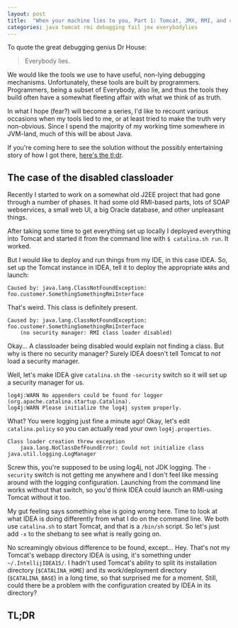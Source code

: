 ```yaml
---
layout: post
title:  "When your machine lies to you, Part 1: Tomcat, JMX, RMI, and classloading"
categories: java tomcat rmi debugging fail jmx everybodylies
---
```

To quote the great debugging genius Dr House:

> Everybody lies.

We would like the tools we use to have useful, non-lying debugging mechanisms. Unfortunately, these
tools are built by programmers. Programmers, being a subset of Everybody, also lie, and thus the tools they build often
have a somewhat fleeting affair with what we think of as truth.

In what I hope (fear?) will become a series, I'd like to recount various occasions when my tools lied to me, or at least
tried to make the truth very non-obvious. Since I spend the majority of my working time somewhere in JVM-land, much of
this will be about Java.

If you're coming here to see the solution without the possibly entertaining story of how I got there,
[here's the tl;dr](#tldr).

## The case of the disabled classloader

Recently I started to work on a somewhat old J2EE project that had gone through a number of phases. It had some old
RMI-based parts, lots of SOAP webservices, a small web UI, a big Oracle database, and other unpleasant things.

After taking some time to get everything set up locally I deployed everything into Tomcat and started it from the
command line with `$ catalina.sh run`. It worked.

But I would like to deploy and run things from my IDE, in this case IDEA. So, set up the Tomcat instance in IDEA, tell
it to deploy the appropriate `WAR`s and launch:

    Caused by: java.lang.ClassNotFoundException: foo.customer.SomethingSomethingRmiInterface
     
That's weird. This class is definitely present.

    Caused by: java.lang.ClassNotFoundException: foo.customer.SomethingSomethingRmiInterface
        (no security manager: RMI class loader disabled)
 
Okay... A classloader being disabled would explain not finding a class. But why is there no security manager? Surely
IDEA doesn't tell Tomcat to _not_ load a security manager.

Well, let's make IDEA give `catalina.sh` the `-security` switch so it will set up a security manager for us.

    log4j:WARN No appenders could be found for logger (org.apache.catalina.startup.Catalina).
    log4j:WARN Please initialize the log4j system properly.
    
What? You were logging just fine a minute ago! Okay, let's edit `catalina.policy` so you can actually read your own
`log4j.properties`.

    Class loader creation threw exception
        java.lang.NoClassDefFoundError: Could not initialize class java.util.logging.LogManager

Screw this, you're supposed to be using log4j, not JDK logging. The `-security` switch is not getting me anywhere and I
don't feel like messing around with the logging configuration. Launching from the command line works without that
switch, so you'd think IDEA could launch an RMI-using Tomcat without it too.

My gut feeling says something else is going wrong here. Time to look at what IDEA is doing differently from what I do
on the command line. We both use `catalina.sh` to start Tomcat, and that is a `/bin/sh` script. So let's just add `-x`
to the shebang to see what is really going on.

No screamingly obvious difference to be found, except... Hey. That's not my Tomcat's webapp directory IDEA is using,
it's something under `~/.IntellijIDEA15/`. I hadn't used Tomcat's ability to split its installation directory
(`$CATALINA_HOME`) and its work/deployment directory (`$CATALINA_BASE`) in a long time, so that surprised me for a
moment. Still, could there be a problem with the configuration created by IDEA in its directory?
 
## <a name="tldr"></a>TL;DR
